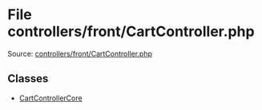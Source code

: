 File controllers/front/CartController.php
=========

Source: [controllers/front/CartController.php](https://github.com/PrestaShop/PrestaShop/blob/1.5.1.0/controllers/front/CartController.php)


Classes
-------

* [CartControllerCore](class.CartControllerCore.md)

